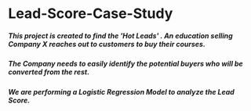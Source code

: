 # Lead-Score-Case-Study
##### This project is created to find the 'Hot Leads' . An education selling Company X reaches out to customers to buy their courses.
##### The Company needs to easily identify the potential buyers who will be converted from the rest.
##### We are performing a Logistic Regression Model to analyze the Lead Score. 
